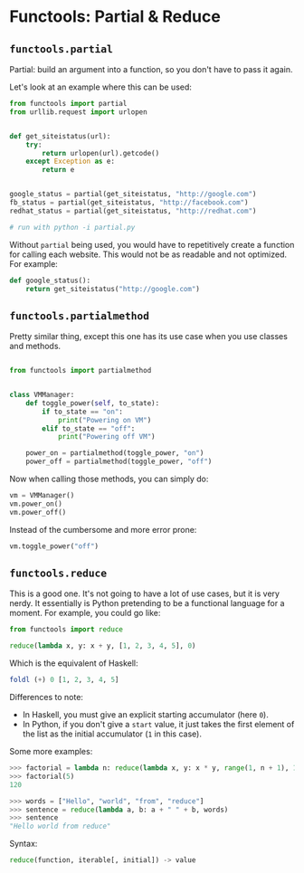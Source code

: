 # Functools: Partial & Reduce

## `functools.partial`

Partial: build an argument into a function, so you don't have to pass it again.

Let's look at an example where this can be used:

```python
from functools import partial
from urllib.request import urlopen


def get_siteistatus(url):
    try:
        return urlopen(url).getcode()
    except Exception as e:
        return e


google_status = partial(get_siteistatus, "http://google.com")
fb_status = partial(get_siteistatus, "http://facebook.com")
redhat_status = partial(get_siteistatus, "http://redhat.com")

# run with python -i partial.py
```

Without `partial` being used, you would have to repetitively create a function for calling each website. This would not be as readable and not optimized. For example:

```python
def google_status():
    return get_siteistatus("http://google.com")
```

## `functools.partialmethod`

Pretty similar thing, except this one has its use case when you use classes and methods.

```python

from functools import partialmethod


class VMManager:
    def toggle_power(self, to_state):
        if to_state == "on":
            print("Powering on VM")
        elif to_state == "off":
            print("Powering off VM")

    power_on = partialmethod(toggle_power, "on")
    power_off = partialmethod(toggle_power, "off")
```

Now when calling those methods, you can simply do:

```python
vm = VMManager()
vm.power_on()
vm.power_off()
```

Instead of the cumbersome and more error prone:

```python
vm.toggle_power("off")
```

## `functools.reduce`

This is a good one. It's not going to have a lot of use cases, but it is very nerdy. It essentially is Python pretending to be a functional language for a moment. For example, you could go like:

```python
from functools import reduce

reduce(lambda x, y: x + y, [1, 2, 3, 4, 5], 0)
```

Which is the equivalent of Haskell:

```hs
foldl (+) 0 [1, 2, 3, 4, 5]
```

Differences to note:

- In Haskell, you must give an explicit starting accumulator (here `0`).
- In Python, if you don't give a `start` value, it just takes the first element of the list as the initial accumulator (`1` in this case).

Some more examples:

```python
>>> factorial = lambda n: reduce(lambda x, y: x * y, range(1, n + 1), 1)
>>> factorial(5)
120
```

```python
>>> words = ["Hello", "world", "from", "reduce"]
>>> sentence = reduce(lambda a, b: a + " " + b, words)
>>> sentence
"Hello world from reduce"
```

Syntax:

```python
reduce(function, iterable[, initial]) -> value
```
